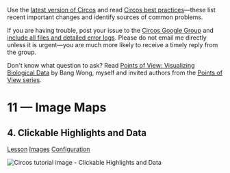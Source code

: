 Use the [latest version of Circos](/software/download/circos/) and read
[Circos best
practices](/documentation/tutorials/reference/best_practices/)—these list
recent important changes and identify sources of common problems.

If you are having trouble, post your issue to the [Circos Google
Group](https://groups.google.com/group/circos-data-visualization) and [include
all files and detailed error logs](/support/support/). Please do not email me
directly unless it is urgent—you are much more likely to receive a timely
reply from the group.

Don't know what question to ask? Read [Points of View: Visualizing Biological
Data](https://www.nature.com/nmeth/journal/v9/n12/full/nmeth.2258.html) by
Bang Wong, myself and invited authors from the [Points of View
series](https://mk.bcgsc.ca/pointsofview).

# 11 — Image Maps

## 4\. Clickable Highlights and Data

[Lesson](/documentation/tutorials/image_maps/highlights_data/lesson)
[Images](/documentation/tutorials/image_maps/highlights_data/images)
[Configuration](/documentation/tutorials/image_maps/highlights_data/configuration)

![Circos tutorial image - Clickable Highlights and
Data](/documentation/tutorials/image_maps/highlights_data/img/01.png)

